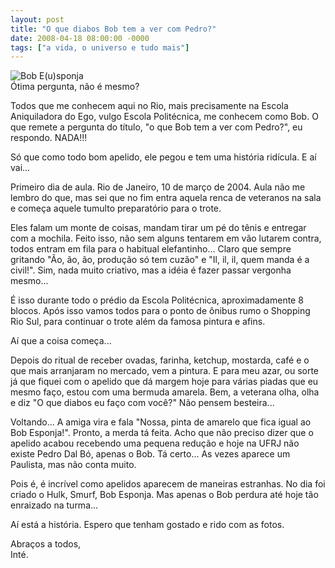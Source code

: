 ```yaml
---
layout: post
title: "O que diabos Bob tem a ver com Pedro?"
date: 2008-04-18 08:00:00 -0000
tags: ["a vida, o universo e tudo mais"]
---
```

<div class="gallery-post-flutua">
<div class="image-container">
            <img src="{{ site.baseurl }}/assets/fotos/2008/04/Eu - Bob Esponja.bmp" alt="Bob E(u)sponja" title="foto minha no trote da UFRJ de Bob Esponja" >
        </div>
</div>
Ótima pergunta, não é mesmo?

Todos que me conhecem aqui no Rio, mais precisamente na Escola Aniquiladora do Ego, vulgo Escola Politécnica, me conhecem como Bob. O que remete a pergunta do título, "o que Bob tem a ver com Pedro?", eu respondo. NADA!!!

Só que como todo bom apelido, ele pegou e tem uma história ridícula. E aí vai...

Primeiro dia de aula. Rio de Janeiro, 10 de março de 2004. Aula não me lembro do que, mas sei que no fim entra aquela renca de veteranos na sala e começa aquele tumulto preparatório para o trote.

Eles falam um monte de coisas, mandam tirar um pé do tênis e entregar com a mochila. Feito isso, não sem alguns tentarem em vão lutarem contra, todos entram em fila para o habitual elefantinho... Claro que sempre gritando "Ão, ão, ão, produção só tem cuzão" e "Il, il, il, quem manda é a civil!". Sim, nada muito criativo, mas a idéia é fazer passar vergonha mesmo...

É isso durante todo o prédio da Escola Politécnica, aproximadamente 8 blocos. Após isso vamos todos para o ponto de ônibus rumo o Shopping Rio Sul, para continuar o trote além da famosa pintura e afins.

Aí que a coisa começa...

Depois do ritual de receber ovadas, farinha, ketchup, mostarda, café e o que mais arranjaram no mercado, vem a pintura. E para meu azar, ou sorte já que fiquei com o apelido que dá margem hoje para várias piadas que eu mesmo faço, estou com uma bermuda amarela. Bem, a veterana olha, olha e diz "O que diabos eu faço com você?" Não pensem besteira...

Voltando... A amiga vira e fala "Nossa, pinta de amarelo que fica igual ao Bob Esponja!". Pronto, a merda tá feita. Acho que não preciso dizer que o apelido acabou recebendo uma pequena redução e hoje na UFRJ não existe Pedro Dal Bó, apenas o Bob. Tá certo... As vezes aparece um Paulista, mas não conta muito.

Pois é, é incrível como apelidos aparecem de maneiras estranhas. No dia foi criado o Hulk, Smurf, Bob Esponja. Mas apenas o Bob perdura até hoje tão enraizado na turma...

Aí está a história. Espero que tenham gostado e rido com as fotos.

Abraços a todos,  
Inté.